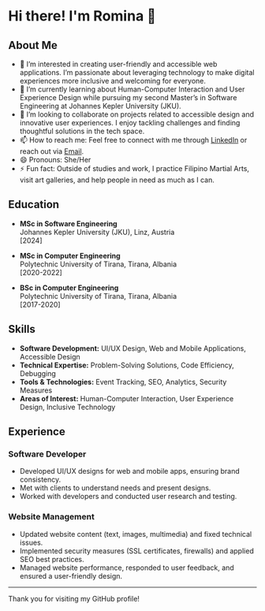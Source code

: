 # Hi there! I'm Romina 👋

## About Me

- 👀 I’m interested in creating user-friendly and accessible web applications. I’m passionate about leveraging technology to make digital experiences more inclusive and welcoming for everyone.
- 🌱 I’m currently learning about Human-Computer Interaction and User Experience Design while pursuing my second Master’s in Software Engineering at Johannes Kepler University (JKU).
- 💞️ I’m looking to collaborate on projects related to accessible design and innovative user experiences. I enjoy tackling challenges and finding thoughtful solutions in the tech space.
- 📫 How to reach me: Feel free to connect with me through [LinkedIn]([your-linkedin-profile](https://www.linkedin.com/in/romina-j-4a214619a/)) or reach out via [Email](jonuzajromina@gmail.com).
- 😄 Pronouns: She/Her
- ⚡ Fun fact: Outside of studies and work, I practice Filipino Martial Arts, visit art galleries, and help people in need as much as I can.

## Education

- **MSc in Software Engineering**  
  Johannes Kepler University (JKU), Linz, Austria  
  [2024]

- **MSc in Computer Engineering**  
  Polytechnic University of Tirana, Tirana, Albania  
  [2020-2022]

- **BSc in Computer Engineering**  
  Polytechnic University of Tirana, Tirana, Albania  
  [2017-2020]

## Skills

- **Software Development:** UI/UX Design, Web and Mobile Applications, Accessible Design
- **Technical Expertise:** Problem-Solving Solutions, Code Efficiency, Debugging
- **Tools & Technologies:** Event Tracking, SEO, Analytics, Security Measures
- **Areas of Interest:** Human-Computer Interaction, User Experience Design, Inclusive Technology

## Experience

### Software Developer

- Developed UI/UX designs for web and mobile apps, ensuring brand consistency.
- Met with clients to understand needs and present designs.
- Worked with developers and conducted user research and testing.

### Website Management

- Updated website content (text, images, multimedia) and fixed technical issues.
- Implemented security measures (SSL certificates, firewalls) and applied SEO best practices.
- Managed website performance, responded to user feedback, and ensured a user-friendly design.

---

Thank you for visiting my GitHub profile!

